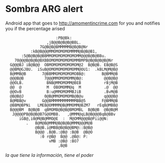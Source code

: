 # Sombra ARG alert
Android app that goes to http://amomentincrime.com for you and notifies you if the percentage arised

                          :PB@Bk:
                      ,jB@@B@B@B@BBL.
                   7G@B@B@BMMMMMB@B@B@Nr
               :kB@B@@@MMOMOMOMOMMMM@B@B@B1,
           :5@B@B@B@BBMMOMOMOMOMOMOMM@@@B@B@BBu.
        70@@@B@B@B@BXBBOMOMOMOMOMOMMBMPB@B@B@B@B@Nr
      G@@@BJ iB@B@@  OBMOMOMOMOMOMOM@2  B@B@B. EB@B@S
      @@BM@GJBU.  iSuB@OMOMOMOMOMOMM@OU1:  .kBLM@M@B@
      B@MMB@B       7@BBMMOMOMOMOMOBB@:       B@BMM@B
      @@@B@B         7@@@MMOMOMOMM@B@:         @@B@B@
      @@OLB.          BNB@MMOMOMM@BEB          rBjM@B
      @@  @           M  OBOMOMM@q  M          .@  @@
      @@OvB           B:u@MMOMOMMBJiB          .BvM@B
      @B@B@J         0@B@MMOMOMOMB@B@u         q@@@B@
      B@MBB@v       G@@BMMMMMMMMMMMBB@5       F@BMM@B
      @BBM@BPNi   LMEB@OMMMM@B@MMOMM@BZM7   rEqB@MBB@
      B@@@BM  B@B@B  qBMOMB@B@B@BMOMBL  B@B@B  @B@B@M
       J@@@@PB@B@B@B7G@OMBB.   ,@MMM@qLB@B@@@BqB@BBv
          iGB@,i0@M@B@MMO@E  :  M@OMM@@@B@Pii@@N:
             .   B@M@B@MMM@B@B@B@MMM@@@M@B
                 @B@B.i@MBB@B@B@@BM@::B@B@
                 B@@@ .B@B.:@B@ :B@B  @B@O
                   :0 r@B@  B@@ .@B@: P:
                       vMB :@B@ :BO7
                           ,B@B

*la que tiene la información, tiene el poder*
